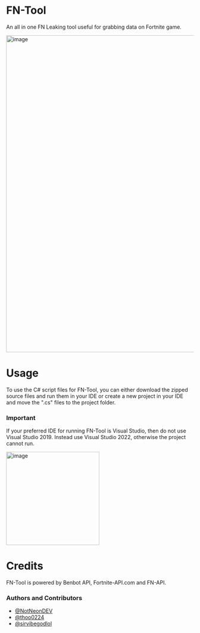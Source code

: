 # FN-Tool
An all in one FN Leaking tool useful for grabbing data on Fortnite game.

<img width="850" alt="image" src="https://user-images.githubusercontent.com/82705218/143269500-2b2fe398-358b-4550-afff-58e41ed3f40f.png">

# Usage 
To use the C# script files for FN-Tool, you can either download the zipped source files and run them in your IDE or create a new project in your IDE and move the ".cs" files to the project folder.
### Important
If your preferred IDE for running FN-Tool is Visual Studio, then do not use Visual Studio 2019. Instead use Visual Studio 2022, otherwise the project cannot run.

<img width="250" alt="image" src="https://user-images.githubusercontent.com/82705218/143467469-4644ece5-c668-4cd2-b649-6734bb1142ba.png">


# Credits
FN-Tool is powered by Benbot API, Fortnite-API.com and FN-API.

### Authors and Contributors

- [@NotNeonDEV](https://github.com/NotNeonDEV)
- [@thoo0224](https://github.com/thoo0224)
- [@sirvibegodlol](https://github.com/sirvibegodlol)
